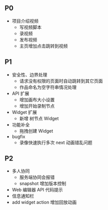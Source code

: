 ## P0
- 项目介绍视频
  - 写视频脚本
  - 录视频
  - 发布视频
  - 主页增加点击跳转到视频

## P1
- 安全性、边界处理
  - 请求没有权限的页面时自动跳转到其它页面
  - 作品命名为空字符串情况处理
- API 扩展
  - 增加画布大小设置
  - 增加开始录制节点
- Widget 扩展
  - 新增 树节点 Widget 
- 功能补全
  - 拖拽创建 Widget
- bugfix
  - 录像快速执行多次 next 动画错乱问题

## P2
- 多人协同
  - 服务端协同会报错
  - snapshot 增加版本控制
- Web 编辑器 API 代码提示
- 信息通知栏
- add widget action 增加回放动画